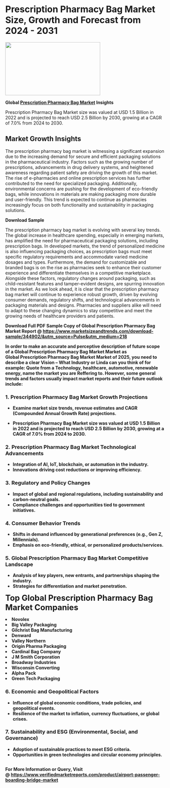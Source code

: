 <H1>Prescription Pharmacy Bag Market Size, Growth and Forecast from 2024 - 2031</H1><img class="aligncenter size-medium wp-image-584254" src="https://thirdeyenews.in/wp-content/uploads/2024/09/Global-Market-Research-300x168.jpeg" alt="" width="300" height="168" /><p><strong>Global&nbsp;<a href="https://www.marketsizeandtrends.com/download-sample/344902/&amp;utm_source=Pulse&amp;utm_medium=218">Prescription Pharmacy Bag Market</a> Insights</strong></p><p>Prescription Pharmacy Bag Market size was valued at USD 1.5 Billion in 2022 and is projected to reach USD 2.5 Billion by 2030, growing at a CAGR of 7.0% from 2024 to 2030.</p><p><h2>Market Growth Insights</h2> <p>The prescription pharmacy bag market is witnessing a significant expansion due to the increasing demand for secure and efficient packaging solutions in the pharmaceutical industry. Factors such as the growing number of prescriptions, advancements in drug delivery systems, and heightened awareness regarding patient safety are driving the growth of this market. The rise of e-pharmacies and online prescription services has further contributed to the need for specialized packaging. Additionally, environmental concerns are pushing for the development of eco-friendly bags, while innovations in materials are making packaging more durable and user-friendly. This trend is expected to continue as pharmacies increasingly focus on both functionality and sustainability in packaging solutions.</p> <p><strong>Download Sample</strong></p> <p>The prescription pharmacy bag market is evolving with several key trends. The global increase in healthcare spending, especially in emerging markets, has amplified the need for pharmaceutical packaging solutions, including prescription bags. In developed markets, the trend of personalized medicine is also influencing packaging choices, as prescription bags must meet specific regulatory requirements and accommodate varied medicine dosages and types. Furthermore, the demand for customizable and branded bags is on the rise as pharmacies seek to enhance their customer experience and differentiate themselves in a competitive marketplace. Alongside these factors, regulatory changes around packaging, such as child-resistant features and tamper-evident designs, are spurring innovation in the market. As we look ahead, it is clear that the prescription pharmacy bag market will continue to experience robust growth, driven by evolving consumer demands, regulatory shifts, and technological advancements in packaging materials and designs. Pharmacies and suppliers alike will need to adapt to these changing dynamics to stay competitive and meet the growing needs of healthcare providers and patients. <p><strong></p><p><span class=""><strong>Download Full PDF Sample Copy of Global Prescription Pharmacy Bag Market Report</strong> @ <a href="https://www.marketsizeandtrends.com/download-sample/344902/&amp;utm_source=Pulse&amp;utm_medium=218" target="_blank">https://www.marketsizeandtrends.com/download-sample/344902/&amp;utm_source=Pulse&amp;utm_medium=218</a></span></p><p>In order to make an accurate and perceptive description of future scope of a Global&nbsp;Prescription Pharmacy Bag Market Market as Global&nbsp;Prescription Pharmacy Bag Market Market of 2025, you need to describe a clear Vision &ndash; What Industry or Linda can you think of for example: Quote from a Technology, healthcare, automotive, renewable energy, name the market you are Reffering to. However, some general trends and factors usually impact market reports and their future outlook include:</p><h3>1.&nbsp;<strong>Prescription Pharmacy Bag Market Growth Projections</strong></h3><ul><li>Examine market size trends, revenue estimates and CAGR (Compounded Annual Growth Rate) projections.</li><li><p>Prescription Pharmacy Bag Market size was valued at USD 1.5 Billion in 2022 and is projected to reach USD 2.5 Billion by 2030, growing at a CAGR of 7.0% from 2024 to 2030.</p></li></ul><h3>2.&nbsp;<strong>Prescription Pharmacy Bag Market Technological Advancements</strong></h3><ul><li>Integration of AI, IoT, blockchain, or automation in the industry.</li><li>Innovations driving cost reductions or improving efficiency.</li></ul><h3>3.&nbsp;<strong>Regulatory and Policy Changes</strong></h3><ul><li>Impact of global and regional regulations, including sustainability and carbon-neutral goals.</li><li>Compliance challenges and opportunities tied to government initiatives.</li></ul><h3>4.&nbsp;<strong>Consumer Behavior Trends</strong></h3><ul><li>Shifts in demand influenced by generational preferences (e.g., Gen Z, Millennials).</li><li>Emphasis on eco-friendly, ethical, or personalized products/services.</li></ul><h3>5.&nbsp;<strong>Global Prescription Pharmacy Bag Market Competitive Landscape</strong></h3><ul><li>Analysis of key players, new entrants, and partnerships shaping the industry.</li><li>Strategies for differentiation and market penetration.</li></ul><p data-pm-slice="1 1 []"><span style="color: inherit; font-family: inherit; font-size: 25px;">Top Global Prescription Pharmacy Bag Market Companies</span></p><div class="" data-test-id=""><p><li>Novolex</li><li> Big Valley Packaging</li><li> Gilchrist Bag Manufacturing</li><li> Denward</li><li> Valley Northern</li><li> Origin Pharma Packaging</li><li> Cardinal Bag Company</li><li> J M Smith Corporation</li><li> Broadway Industries</li><li> Wisconsin Converting</li><li> Alpha Pack</li><li> Green Tech Packaging</li></p></div><h3>6.&nbsp;<strong>Economic and Geopolitical Factors</strong></h3><ul><li>Influence of global economic conditions, trade policies, and geopolitical events.</li><li>Resilience of the market to inflation, currency fluctuations, or global crises.</li></ul><h3>7.&nbsp;<strong>Sustainability and ESG (Environmental, Social, and Governance)</strong></h3><ul><li>Adoption of sustainable practices to meet ESG criteria.</li><li>Opportunities in green technologies and circular economy principles.</li></ul><h2><strong style="font-size: 14px;">For More Information or Query, Visit @&nbsp;</strong><a style="background-color: #ffffff; font-size: 14px;" href="https://www.marketsizeandtrends.com/report/prescription-pharmacy-bag-market/" target="_blank">https://www.verifiedmarketreports.com/product/airport-passenger-boarding-bridge-market</a></h2>
